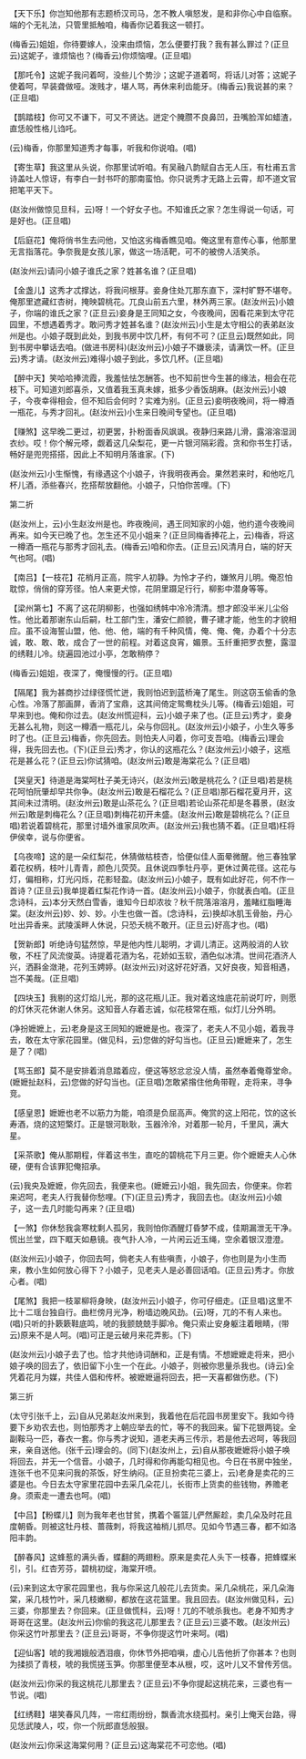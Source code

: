 <!-- { "loadSidebar": true } -->
【天下乐】你岂知他那有志题桥汉司马，怎不教人嗔怒发，是和非你心中自临察。端的个无礼法，只管里抵触咱，梅香你记着我这一顿打。

(梅香云)姐姐，你待要嫁人，没来由烦恼，怎么便要打我？我有甚么罪过？(正旦云)这妮子，谁烦恼也？(梅香云)你烦恼哩。(正旦唱)

【那吒令】这妮子我问着呵，没些儿个势沙；这妮子道着呵，将话儿对答；这妮子使着呵，早装聋做哑。泼贱才，堪人骂，再休来利齿能牙。(梅香云)我说甚的来？(正旦唱)

【鹊踏枝】你可又不谦下，可又不贤达。迸定个腌臜不良鼻凹，丑嘴脸浑如蜡渣，直恁般性格儿诌吒。

(云)梅香，你那里知道秀才每事，听我和你说咱。(唱)

【寄生草】我这里从头说，你那里试听咱。有吴融八韵赋自古无人压，有杜甫五言诗盖吐人惊讶，有李白一封书吓的那南蛮怕。你只说秀才无路上云霄，却不道文官把笔平天下。

(赵汝州做惊见旦科，云)呀！一个好女子也。不知谁氏之家？怎生得说一句话，可是好也。(正旦唱)

【后庭花】俺将俏书生去问他，又怕这劣梅香瞧见咱。俺这里有意传心事，他那里无言指落花。争奈我是女孩儿家，做这一场活靶，可不的被傍人活笑杀。

(赵汝州云)请问小娘子谁氏之家？姓甚名谁？(正旦唱)

【金盏儿】这秀才忒撑达，将我问根芽。妾身住处兀那东直下，深村旷野不堪夸。俺那里遮藏红杏树，掩映碧桃花。兀良山前五六里，林外两三家。(赵汝州云)小娘子，你端的谁氏之家？(正旦云)妾身是王同知之女，今夜晚间，因看花来到太守花园里，不想遇着秀才。敢问秀才姓甚名谁？(赵汝州云)小生是太守相公的表弟赵汝州是也。小娘子既到此处，到我书房中饮几杯，有何不可？(正旦云)既然如此，同到书房中攀话去咱。(做进书房科)(赵汝州云)小娘子不嫌亵渎，请满饮一杯。(正旦云)秀才请。(赵汝州云)难得小娘子到此，多饮几杯。(正旦唱)

【醉中天】笑哈哈捧流霞，我羞怯怯怎酬答。也不知前世今生甚的缘法，相会在花枝下。可知道刘郎喜杀，又值着我玉真未嫁，抵多少香饭胡麻。(赵汝州云)小娘子，今夜幸得相会，但不知后会何时？实难为别。(正旦云)妾明夜晚间，将一樽酒一瓶花，与秀才回礼。(赵汝州云)小生来日晚间专望也。(正旦唱)

【赚煞】这早晚二更过，初更罢，扑粉面香风飒飒。夜静归来路儿滑，露溶溶湿润衣纱。哎！你个解元嗏，觑着这几朵梨花，更一片银河隔彩霞。贪和你书生打话，畅好是兜兜搭搭，因此上不知明月落谁家。(下)

(赵汝州云)小生惭愧，有缘遇这个小娘子，许我明夜再会。果然若来时，和他吃几杯儿酒，添些春兴，扢搭帮放翻他。小娘子，只怕你苦哩。(下)

第二折

(赵汝州上，云)小生赵汝州是也。昨夜晚间，遇王同知家的小姐，他约道今夜晚间再来。如今天已晚了也。怎生还不见小姐来？(正旦同梅香捧花上，云)梅香，将这一樽酒一瓶花与那秀才回礼去。(梅香云)咱和你去。(正旦云)风清月白，端的好天气也呵。(唱)

【南吕】【一枝花】花梢月正高，院宇人初静。为怜才子约，嫌煞月儿明。俺忍怕耽惊，俏俏的穿芳径。怕人来更犬惊，花阴里蹑足行行，柳影中潜身等等。

【梁州第七】不离了这花阴柳影，也强如绣帏中冷冷清清。想才郎没半米儿尘俗性。他比着那谢东山后嗣，杜工部门生，潘安仁颜貌，曹子建才能，他生的才貌相应。虽不设海誓山盟，他、他、他，端的有千种风情，俺、俺、俺，办着个十分志诚，敢、敢、敢，成合了一世的前程。对着这良宵，媚景。玉纤重把罗衣整，露湿的绣鞋儿冷。绕遍园池过小亭，怎敢稍停？

(梅香云)姐姐，夜深了，俺慢慢的行。(正旦唱)

【隔尾】我为甚商抄过绿径慌忙迸，我则怕迟到蓝桥淹了尾生。则这窃玉偷香的急心性。冷落了那画屏，香消了宝鼎，这其间倚定鸳鸯枕头儿等。(梅香云)姐姐，可早来到也。俺和你过去。(赵汝州慌迎科，云)小娘子来了也。(正旦云)秀才，妾身无甚么礼物，则这一樽酒一瓶花儿，朵与你回礼。(赵汝州云)小娘子，小生久等多时了也。(正旦云)梅香，你先回去。则怕夫人问着，你可支吾咱。(梅香云)理会得，我先回去也。(下)(正旦云)秀才，你认的这瓶花么？(赵汝州云)小娘子，这瓶花是甚么花？(正旦云)你试猜咱。(赵汝州云)敢是海棠花么？(正旦唱)

【哭皇天】待道是海棠呵杜子美无诗兴，(赵汝州云)敢是桃花么？(正旦唱)若是桃花呵怕阮肇却早共你争。(赵汝州云)敢是石榴花么？(正旦唱)那石榴花夏月开，这其间未过清明。(赵汝州云)敢是山茶花么？(正旦唱)若论山茶花却是冬暮景，(赵汝州云)敢是刺梅花么？(正旦唱)刺梅花初开未盛。(赵汝州云)敢是碧桃花么？(正旦唱)若说着碧桃花，那里讨墙外谁家凤吹声。(赵汝州云)我也猜不着。(正旦唱)枉将伊侯幸，说与你便省。

【乌夜啼】这的是一朵红梨花，休猜做枯枝杏，恰便似佳人面晕微醒。他三春独掌着花权柄，枝叶儿青青，颜色儿荧荧。且休说四季牡丹亭，更休过黄花径。这花与灯，偏相称，灯光闪烁，花影轻盈。(赵汝州云)小娘子，既有如此好花，何不作一首诗？(正旦云)我单提着红梨花作诗一首。(赵汝州云)小娘子，你就表白咱。(正旦念诗科，云)本分天然白雪香，谁知今日却浓妆？秋千院落溶溶月，羞睹红脂睡海棠。(赵汝州云)妙、妙、妙。小生也做一首。(念诗科，云)换却冰肌玉骨胎，丹心吐出异香来。武陵溪畔人休说，只恐夭桃不敢开。(正旦云)好高才也。(唱)

【贺新郎】听绝诗句猛然惊，早是他内性儿聪明，才调儿清正。这两般消的人钦敬，不枉了风流俊英。诗提着花酒为名，花娇如玉软，酒色似冰清。世间花酒济人兴，洒斟金潋滟，花列玉娉婷。(赵汝州云)对这好花好酒，又好良夜，知音相遇，岂不美哉。(正旦唱)

【四块玉】我剔的这灯焰儿光，那的这花瓶儿正。我对着这烛底花前说叮咛，则愿的灯休灭花休谢人休另。这知音人存着志诚，似花枝常在瓶，似灯儿分外明。

(净扮嬷嬷上，云)老身是这王同知的嬷嬷是也。夜深了，老夫人不见小姐，着我寻去，敢在太守家花园里。(做见科，云)您做的好勾当也。(正旦云)嬷嬷来了，怎生是了？(唱)

【骂玉郎】莫不是安排着消息踏着应，便这等怒忿忿没人情，虽然奉着俺尊堂命。(嬷嬷扯赵科，云)您做的好勾当也。(正旦唱)怎敢紧揝住他角带鞓，走将来，寻争竞。

【感皇恩】嬷嬷也老不以筋力为能，咱须是负屈高声。俺赏的这上阳花，饮的这长寿酒，烧的这短檠灯。正是银河耿耿，玉器泠泠，对着那一轮月，千里风，满大星。

【采茶歌】俺从那期程，伴着这书生，直吃的碧桃花下月三更。你个嬷嬷夫人心休硬，便有合该罪犯俺招承。

(云)我央及嬷嬷，你先回去，我便来也。(嬷嬷云)小姐，我先回去，你便来。你若来迟呵，老夫人行我替你愁哩。(下)(正旦云)秀才，我回去也。(赵汝州云)小娘子，这一去几时能勾再来？(正旦唱)

【一煞】你休愁我衾寒枕剩人孤另，我则怕你酒醒灯昏梦不成，佳期漏泄无干净。慌出兰堂，四下眶天如悬镜。夜气扑人冷，一片闲云近玉绳，空余着银汉澄澄。

(赵汝州云)小娘子，你回去呵，倘老夫人有些嗔责，小娘子，你也则是为小生而来，教小生如何放心得下？小娘子，见老夫人是必善回话咱。(正旦云)秀才。你放心者。(唱)

【尾煞】我把一枝翠柳将身映，(赵汝州云)小娘子，你可仔细走。(正旦唱)这里不比十二瑶台独自行。曲栏傍月光净，粉墙边晚风劲。(云)呀，兀的不有人来也。(唱)只听的扑簌簌鞋底鸣，唬的我颤兢兢手脚冷。俺只索止安身躯注着眼睛，(带云)原来不是人呵。(唱)可正是云破月来花弄影。(下)

(赵汝州云)小娘子去了也。恰才共他诗词酬和，正是有情。不想嬷嬷走将来，把小娘子唤的回去了，依旧留下小生一个在此。小娘子，则被你思量杀我也。(诗云)全凭着花月为媒，共佳人倡和传杯。被嬷嬷逼将回去，把一天喜都做伤悲。(下)

第三折

(太守引张千上，云)自从兄弟赵汝州来到，我着他在后花园书房里安下。我如今待要下乡劝农去也，则怕那秀才上朝应举去的忙，等不的我回来。留下花银两锭。全副鞍马一匹，春衣一套。你与秀才说知，道老夫再三传示，若是他去迟呵，等我回来，亲自送他。(张千云)理会的。(同下)(赵汝州上，云)自从那夜嬷嬷将小娘子唤将回去，并无一个信音。小娘子，几时得和你再能勾相见也。今日在书房中独坐，连张千也不见来问我的茶饭，好生纳闷。(正旦扮卖花三婆上，云)老身是卖花的三婆是也。今日去太守家里花园中去采几朵花儿，长街市上货卖的些钱物，养赡老身。须索走一遭去也呵。(唱)

【中吕】【粉蝶儿】则为我年老也甘贫，携着个匾篮儿俨然厮趁，卖几朵及时花且度朝昏。则被这牡丹枝、蔷薇刺，将我这袖梢儿抓尽。见如今节遇三春，都不如洛阳丰韵。

【醉春风】这蜂惹的满头香，蝶翻的两翅粉。原来是卖花人头下一枝春，把蜂蝶米引，引。红杏芳芬，碧桃初绽，海棠开喷。

(云)来到这太守家花园里也，我与你采这几般花儿去货卖。采几朵桃花，采几朵海棠，采几枝竹叶，采几枝嫩柳，都放在这花篮里。我且回去。(赵汝州做见科，云)三婆，你那里去？你回来。(正旦做慌科，云)呀！兀的不唬杀我也。老身不知秀才哥哥在这里。(赵汝州云)你偷的我这花儿那里去？(正旦云)三婆不敢。(赵汝州云)你采这竹叶那里去？(正旦云)哥哥，不争你提这竹叶来呵。(唱)

【迎仙客】唬的我湘娥般洒泪痕，你休节外把咱嗔，虚心儿告他折了你甚本？也则为揉损了青枝，唬的我慌搓玉笋。你那里便至本从根，哎，这叶儿又不曾传芳信。

(赵汝州云)你采的我这桃花儿那里去？(正旦云)不争你提起这桃花来，三婆也有一节说。(唱)

【红绣鞋】堪笑春风几阵，一帘红雨纷纷，飘香流水绕孤村。亲引上俺天台路，得见恁武陵人，哎，你一个阮郎直恁般狠。

(赵汝州云)你采这海棠何用？(正旦云)这海棠花不可恋他。(唱)

